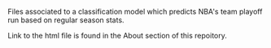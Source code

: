 Files associated to a classification model which predicts NBA's team playoff run based on regular season stats.

Link to the html file is found in the About section of this repoitory.
